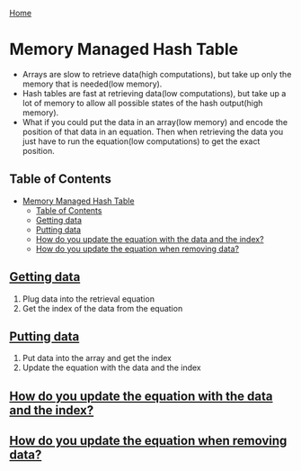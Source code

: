 [Home](./README.md)

# Memory Managed Hash Table

- Arrays are slow to retrieve data(high computations), but take up only the memory that is needed(low memory).
- Hash tables are fast at retrieving data(low computations), but take up a lot of memory to allow all possible states of the hash output(high memory).
- What if you could put the data in an array(low memory) and encode the position of that data in an equation. Then when retrieving the data you just have to run the equation(low computations) to get the exact position.

## Table of Contents

<!-- TOC -->

- [Memory Managed Hash Table](#memory-managed-hash-table)
  - [Table of Contents](#table-of-contents)
  - [Getting data](#getting-data)
  - [Putting data](#putting-data)
  - [How do you update the equation with the data and the index?](#how-do-you-update-the-equation-with-the-data-and-the-index)
  - [How do you update the equation when removing data?](#how-do-you-update-the-equation-when-removing-data)

<!-- /TOC -->

## [Getting data](#table-of-contents)
1. Plug data into the retrieval equation
2. Get the index of the data from the equation

## [Putting data](#table-of-contents)
1. Put data into the array and get the index
2. Update the equation with the data and the index

## [How do you update the equation with the data and the index?](#table-of-contents)

## [How do you update the equation when removing data?](#table-of-contents)

